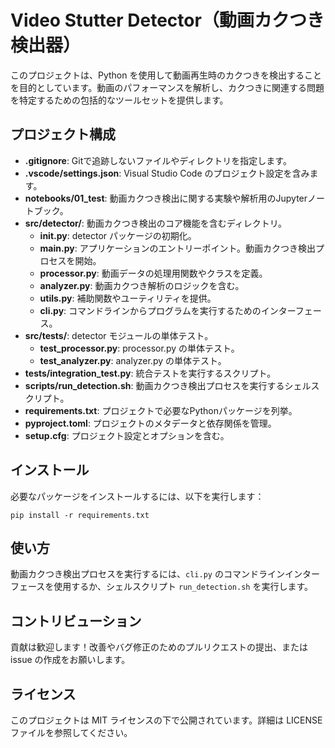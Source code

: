 # Video Stutter Detector（動画カクつき検出器）

このプロジェクトは、Python を使用して動画再生時のカクつきを検出することを目的としています。動画のパフォーマンスを解析し、カクつきに関連する問題を特定するための包括的なツールセットを提供します。

## プロジェクト構成

- **.gitignore**: Gitで追跡しないファイルやディレクトリを指定します。
- **.vscode/settings.json**: Visual Studio Code のプロジェクト設定を含みます。
- **notebooks/01_test**: 動画カクつき検出に関する実験や解析用のJupyterノートブック。
- **src/detector/**: 動画カクつき検出のコア機能を含むディレクトリ。
  - **__init__.py**: detector パッケージの初期化。
  - **main.py**: アプリケーションのエントリーポイント。動画カクつき検出プロセスを開始。
  - **processor.py**: 動画データの処理用関数やクラスを定義。
  - **analyzer.py**: 動画カクつき解析のロジックを含む。
  - **utils.py**: 補助関数やユーティリティを提供。
  - **cli.py**: コマンドラインからプログラムを実行するためのインターフェース。
- **src/tests/**: detector モジュールの単体テスト。
  - **test_processor.py**: processor.py の単体テスト。
  - **test_analyzer.py**: analyzer.py の単体テスト。
- **tests/integration_test.py**: 統合テストを実行するスクリプト。
- **scripts/run_detection.sh**: 動画カクつき検出プロセスを実行するシェルスクリプト。
- **requirements.txt**: プロジェクトで必要なPythonパッケージを列挙。
- **pyproject.toml**: プロジェクトのメタデータと依存関係を管理。
- **setup.cfg**: プロジェクト設定とオプションを含む。

## インストール

必要なパッケージをインストールするには、以下を実行します：

```
pip install -r requirements.txt
```

## 使い方

動画カクつき検出プロセスを実行するには、`cli.py` のコマンドラインインターフェースを使用するか、シェルスクリプト `run_detection.sh` を実行します。

## コントリビューション

貢献は歓迎します！改善やバグ修正のためのプルリクエストの提出、または issue の作成をお願いします。

## ライセンス

このプロジェクトは MIT ライセンスの下で公開されています。詳細は LICENSE ファイルを参照してください。